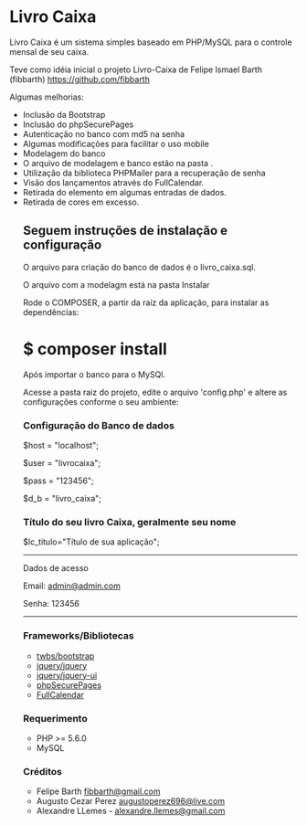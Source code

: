 # Livro Caixa 

Livro Caixa é um sistema simples baseado em PHP/MySQL para o controle mensal de seu caixa.

Teve como idéia inicial o projeto Livro-Caixa de Felipe Ismael Barth (fibbarth)
https://github.com/fibbarth

Algumas melhorias:
* Inclusão da Bootstrap
* Inclusão do phpSecurePages
* Autenticação no banco com md5 na senha
* Algumas modificações para facilitar o uso mobile
* Modelagem do banco
* O arquivo de modelagem e banco estão na pasta <Instalar>.
* Utilização da biblioteca PHPMailer para a recuperação de senha
* Visão dos lançamentos através do FullCalendar.
* Retirada do elemento <table> em algumas entradas de dados.
* Retirada de cores em excesso.



﻿Seguem instruções de instalação e configuração
----------------------------------------------

O arquivo para criação do banco de dados é o livro_caixa.sql.

O arquivo com a modelagm está na pasta Instalar

Rode o COMPOSER, a partir da raiz da aplicação, para instalar as dependências:

# $ composer install

Após importar o banco para o MySQl.

Acesse a pasta raiz do projeto, edite o arquivo 'config.php' e altere as configurações conforme o seu ambiente:

### Configuração do Banco de dados

$host = "localhost";

$user = "livrocaixa";

$pass = "123456";

$d_b = "livro_caixa";

### Título do seu livro Caixa, geralmente seu nome

$lc_titulo="Título de sua aplicação";


---------------------------------------

Dados de acesso

Email: admin@admin.com

Senha: 123456

---------------------------------------


### Frameworks/Bibliotecas
* [twbs/bootstrap](https://github.com/twbs/bootstrap) 
* [jquery/jquery](https://github.com/jquery/jquery) 
* [jquery/jquery-ui](https://github.com/jquery/jquery-ui) 
* [phpSecurePages](http://www.phpsecurepages.com/) 
* [FullCalendar](http://fullcalendar.io) 

### Requerimento
* PHP >= 5.6.0
* MySQL

### Créditos
* Felipe Barth fibbarth@gmail.com
* Augusto Cezar Perez augustoperez696@live.com
* Alexandre LLemes - alexandre.llemes@gmail.com

